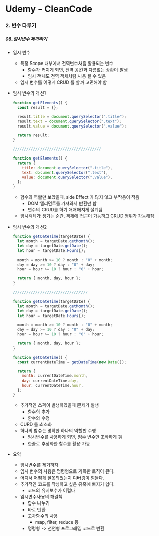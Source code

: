 # Udemy - CleanCode

### 2. 변수 다루기

##### 08_임시변수 제거하기

* 임시 변수
  * 특정 Scope 내부에서 전역변수처럼 활용되는 변수
    * 함수가 커지게 되면, 전역 공간과 다름없는 상황이 발생
    * 임시 객체도 전역 객체처럼 사용 될 수 있음
  * 임시 변수를 어떻게 CRUD 를 할까 고민해야 함
  



* 임시 변수의 개선1

  ```javascript
  function getElements() {
    const result = {};
  
    result.title = document.querySelector(".title");
    result.text = document.querySelector(".text");
    result.value = document.querySelector(".value");
  
    return result;
  }
  
  ///////////////////////////////////////
  
  function getElements() {
    return {
      title: document.querySelector(".title"),
      text: document.querySelector(".text"),
      value: document.querySelector(".value"),
    };
  }
  ```

  * 함수의 역할만 보았을때, side Effect 가 많지 않고 부작용이 적음
    * DOM 엘리먼트를 가져와서 반환만 함
    * 변수의 CRUD를 하기 애매해지게 설계됨
  * 임시객체가 생기는 순간, 객체에 접근이 가능하고 CRUD 행위가 가능해짐



* 임시 변수의 개선2

  ```javascript
  function getDateTime(targetDate) {
    let month = targetDate.getMonth();
    let day = targetDate.getDate();
    let hour = targetDate.Hours();
  
    month = month >= 10 ? month : "0" + month;
    day = day >= 10 ? day : "0" + day;
    hour = hour >= 10 ? hour : "0" + hour;
  
    return { month, day, hour };
  }
  
  /////////////////////////////////
  
  function getDateTime(targetDate) {
    let month = targetDate.getMonth();
    let day = targetDate.getDate();
    let hour = targetDate.Hours();
  
    month = month >= 10 ? month : "0" + month;
    day = day >= 10 ? day : "0" + day;
    hour = hour >= 10 ? hour : "0" + hour;
  
    return { month, day, hour };
  }
  
  function getDateTime() {
    const currentDateTime = getDateTime(new Date());
  
    return {
      month: currentDateTime.month,
      day: currentDateTime.day,
      hour: currentDateTime.hour,
    };
  }
  ```

  * 추가적인 스펙이 발생하였을때 문제가 발생
    * 함수의 추가
    * 함수의 수정
  * CURD 를 최소화
  * 하나의 함수는 명확한 하나의 역할만 수행
    * 임시변수를 사용하게 되면, 임수 변수만 조작하게 됨
    * 한줄로 추상화한 함수를 활용 가능



* 요약
  * 임시변수를 제거하자
  * 임시 변수의 사용은 명령형으로 가득한 로직이 된다.
  * 어디서 어떻게 잘못되었는지 디버깅이 힘들다.
  * 추가적인 코드를 작성하고 싶은 유혹에 빠지기 쉽다.
    * 코드의 유지보수가 어렵다
  * 임시변수사용의 해결책
    * 합수 나누기
    * 바로 반환
    * 고차함수의 사용
      * map, filter, reduce 등
    * 명령형 -> 선언형 프로그래밍 코드로 변환

